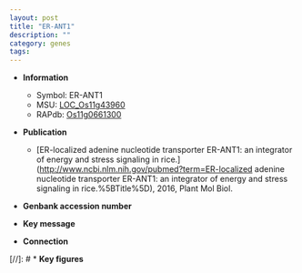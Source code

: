 ```yaml
---
layout: post
title: "ER-ANT1"
description: ""
category: genes
tags: 
---
```


* **Information**  
    + Symbol: ER-ANT1  
    + MSU: [LOC_Os11g43960](http://rice.plantbiology.msu.edu/cgi-bin/ORF_infopage.cgi?orf=LOC_Os11g43960)  
    + RAPdb: [Os11g0661300](http://rapdb.dna.affrc.go.jp/viewer/gbrowse_details/irgsp1?name=Os11g0661300)  

* **Publication**  
    + [ER-localized adenine nucleotide transporter ER-ANT1: an integrator of energy and stress signaling in rice.](http://www.ncbi.nlm.nih.gov/pubmed?term=ER-localized adenine nucleotide transporter ER-ANT1: an integrator of energy and stress signaling in rice.%5BTitle%5D), 2016, Plant Mol Biol.

* **Genbank accession number**  

* **Key message**  

* **Connection**  

[//]: # * **Key figures**  


